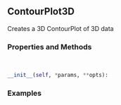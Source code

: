 ## <a id="McUtils.McUtils.Plots.Plots.ContourPlot3D">ContourPlot3D</a>
Creates a 3D ContourPlot of 3D data

### Properties and Methods
<a id="McUtils.McUtils.Plots.Plots.ContourPlot3D.__init__" class="docs-object-method">&nbsp;</a>
```python
__init__(self, *params, **opts): 
```

### Examples
